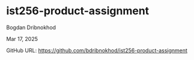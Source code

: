 # ist256-product-assignment

Bogdan Dribnokhod

Mar 17, 2025

GitHub URL: https://github.com/bdribnokhod/ist256-product-assignment

